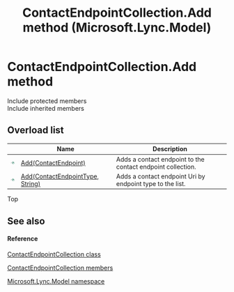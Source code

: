 ﻿---
title: ContactEndpointCollection.Add method  (Microsoft.Lync.Model)
TOCTitle: 'Add method '
ms:assetid: Overload:Microsoft.Lync.Model.ContactEndpointCollection.Add_DI_3_UC_OCS14MrefLyncWPF
ms:mtpsurl: https://msdn.microsoft.com/en-us/library/microsoft.lync.model.contactendpointcollection.add_di_3_uc_ocs14mreflyncwpf(v=office.15)
ms:contentKeyID: 48599718
ms.date: 07/28/2014
mtps_version: v=office.15
f1_keywords:
- Microsoft.Lync.Model.ContactEndpointCollection.Add
dev_langs:
- CSharp
- JScript
- VB
- other
---

# ContactEndpointCollection.Add method

Include protected members  
Include inherited members  

## Overload list

<table>
<thead>
<tr class="header">
<th> </th>
<th>Name</th>
<th>Description</th>
</tr>
</thead>
<tbody>
<tr class="odd">
<td><img src="images/Hh347903.pubmethod(Office.15).gif" title="Public method" alt="Public method" /></td>
<td><a href="contactendpointcollection-add-method-contactendpoint-microsoft-lync-model_2.md">Add(ContactEndpoint)</a></td>
<td>Adds a contact endpoint to the contact endpoint collection.</td>
</tr>
<tr class="even">
<td><img src="images/Hh347903.pubmethod(Office.15).gif" title="Public method" alt="Public method" /></td>
<td><a href="contactendpointcollection-add-method-contactendpointtype-string-microsoft-lync-model_2.md">Add(ContactEndpointType, String)</a></td>
<td>Adds a contact endpoint Uri by endpoint type to the list.</td>
</tr>
</tbody>
</table>


Top

## See also

#### Reference

[ContactEndpointCollection class](contactendpointcollection-class-microsoft-lync-model_2.md)

[ContactEndpointCollection members](contactendpointcollection-members-microsoft-lync-model_2.md)

[Microsoft.Lync.Model namespace](microsoft-lync-model-namespace_2.md)

